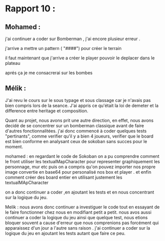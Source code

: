 
# Rapport 10 :

## Mohamed : 

j'ai continuer a coder sur Bomberman , j'ai encore plusieur erreur .

j'arrive a mettre un pattern   ( "####") pour créer le terrain 

il faut maintenant que j'arrive a créer le player pouvoir le deplacer dans le plateau 

aprés ça je me consacrerai sur les bombes 

## Mélik : 

J'ai revu le cours sur le sous typage et sous classage car je n'avais pas bien compris lors de la seance. J'ai appris ce qu'était la loi de demeter et la difference entre heritage et composition.

Quant au projet, nous avons prit une autre direction, en effet, nous avons decidé de se concentrer sur un bomberman classique avant de faire d'autres fonctionnalitées. 
j'ai donc commencé à coder quelques tests "pertinants", comme verifier qu'il y a bien 4 joueurs, verifier que le board est bien conforme en analysant ceux de sokoban sans succes pour le moment.


mohamed : 
en regardant le code de Sokoban on a pu comprendre comment le front utiliser les textualMapCharacter pour representer graphiquement les personnage, mur etc 
puis on a compris qu'on pouvez importer nos propre image convertie en base64 pour personalisé nos box et player . 
et enfin comment créer des board entier en utilisant justement les textualMApCharacter 

on a donc continuer a coder ,en ajoutant les tests et en nous concentrant sur la logique du jeu.

Melik : 
nous avons donc continuer a investiguer le code tout en essayant de le faire fonctionner chez nous  en modifiant petit a petit.
nous avos aussi continuer a coder la logique du jeu ainsi que quelque test, nous etions bloquer souvent a cause d'erreur que nous 
comprenions pas forcément qui apparaissez d'un jour a l'autre sans raison . 
j'ai continuer a coder sur la logique du jeu en ajoutant les tests autant que faire ce peu.
